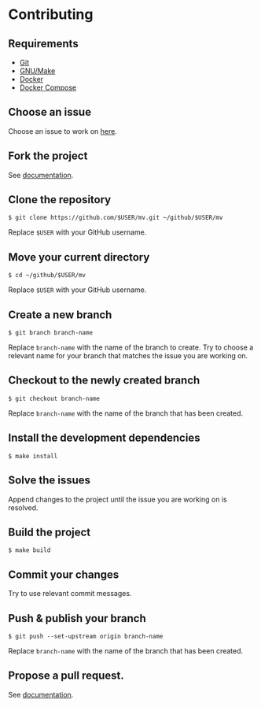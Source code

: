# Contributing

## Requirements

- [Git](https://git-scm.com/)
- [GNU/Make](https://www.gnu.org/software/make/)
- [Docker](https://www.docker.com)
- [Docker Compose](https://docs.docker.com/compose/)

## Choose an issue

Choose an issue to work on [here](https://github.com/esgi-javascript-lab/mv/issues).

## Fork the project

See [documentation](https://help.github.com/en/github/getting-started-with-github/fork-a-repo).

## Clone the repository

```console
$ git clone https://github.com/$USER/mv.git ~/github/$USER/mv
```

Replace `$USER` with your GitHub username.

## Move your current directory

```console
$ cd ~/github/$USER/mv
```

Replace `$USER` with your GitHub username.

## Create a new branch

```console
$ git branch branch-name
```

Replace `branch-name` with the name of the branch to create. Try to choose a relevant name for your branch that matches the issue you are working on.

## Checkout to the newly created branch

```console
$ git checkout branch-name
```

Replace `branch-name` with the name of the branch that has been created.

## Install the development dependencies

```console
$ make install
```

## Solve the issues

Append changes to the project until the issue you are working on is resolved.

## Build the project

```console
$ make build
```

## Commit your changes

Try to use relevant commit messages.

## Push & publish your branch

```console
$ git push --set-upstream origin branch-name
```

Replace `branch-name` with the name of the branch that has been created.

## Propose a pull request.

See [documentation](https://help.github.com/en/github/collaborating-with-issues-and-pull-requests/creating-a-pull-request-from-a-fork).
